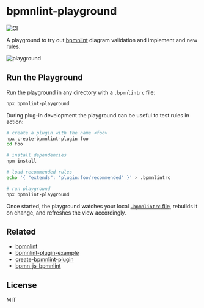 # bpmnlint-playground

[![CI](https://github.com/bpmn-io/bpmnlint-playground/actions/workflows/CI.yml/badge.svg)](https://github.com/bpmn-io/bpmnlint-playground/actions/workflows/CI.yml)

A playground to try out [bpmnlint](https://github.com/bpmn-io/bpmnlint) diagram validation and implement and new rules.

![playground](./docs/screenshot.png)


## Run the Playground

Run the playground in any directory with a `.bpmnlintrc` file:

```sh
npx bpmnlint-playground
```


During plug-in development the playground can be useful to test rules in action:

```sh
# create a plugin with the name <foo>
npx create-bpmnlint-plugin foo
cd foo

# install dependencies
npm install

# load recommended rules
echo '{ "extends": "plugin:foo/recommended" }' > .bpmnlintrc

# run playground
npx bpmnlint-playground
```

Once started, the playground watches your local [`.bpmnlintrc` file](https://github.com/bpmn-io/bpmnlint#configuration), rebuilds it on change, and refreshes the view accordingly.


## Related

* [bpmnlint](https://github.com/bpmn-io/bpmnlint)
* [bpmnlint-plugin-example](https://github.com/bpmn-io/bpmnlint-plugin-example)
* [create-bpmnlint-plugin](https://github.com/nikku/create-bpmnlint-plugin)
* [bpmn-js-bpmnlint](https://github.com/bpmn-io/bpmn-js-bpmnlint)


## License

MIT
